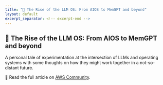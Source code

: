 ```yaml
---
title: "🧪 The Rise of the LLM OS: From AIOS to MemGPT and beyond"
layout: default
excerpt_separator: <!-- excerpt-end -->
---
```


## 🧪 The Rise of the LLM OS: From AIOS to MemGPT and beyond

<!-- excerpt-start -->

A personal tale of experimentation at the intersection of LLMs and operating systems with some thoughts on how they might work together in a not-so-distant future.

📝 Read the full article on [AWS Community](https://community.aws/content/2eojjD2E7TBgPFJmB2FGAtrSSBh/the-rise-of-the-llm-os-from-aios-to-memgpt-and-beyond).

<!-- excerpt-end -->
